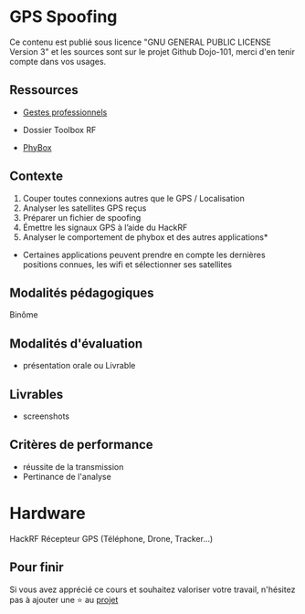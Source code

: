 # GPS Spoofing

Ce contenu est publié sous licence "GNU GENERAL PUBLIC LICENSE Version 3" et les sources sont sur le projet Github Dojo-101, merci d'en tenir compte dans vos usages.

## Ressources


* [Gestes professionnels](https://github.com/Aif4thah/Dojo-101)

* Dossier Toolbox RF

* [PhyBox](https://phyphox.org/)

## Contexte

1. Couper toutes connexions autres que le GPS / Localisation
2. Analyser les satellites GPS reçus
3. Préparer un fichier de spoofing
4. Émettre les signaux GPS à l’aide du HackRF
5. Analyser le comportement de phybox et des autres applications*

* Certaines applications peuvent prendre en compte les dernières positions connues, les wifi et sélectionner ses satellites

## Modalités pédagogiques

Binôme

## Modalités d'évaluation

* présentation orale ou Livrable

## Livrables

* screenshots

## Critères de performance

* réussite de la transmission
* Pertinance de l'analyse

# Hardware

HackRF
Récepteur GPS (Téléphone, Drone, Tracker…)


## Pour finir

Si vous avez apprécié ce cours et souhaitez valoriser votre travail, n'hésitez pas à ajouter une ⭐ au [projet](https://github.com/Aif4thah/Dojo-101)